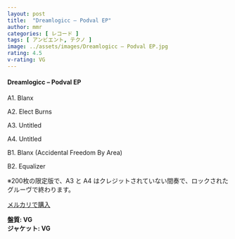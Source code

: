 ```yaml
---
layout: post
title:  "Dreamlogicc – Podval EP"
author: mmr
categories: [ レコード ]
tags: [ アンビエント, テクノ ]
image: ../assets/images/Dreamlogicc – Podval EP.jpg
rating: 4.5
v-rating: VG
---
```


#### Dreamlogicc – Podval EP

A1. Blanx

A2. Elect Burns

A3. Untitled

A4. Untitled

B1. Blanx (Accidental Freedom By Area)

B2. Equalizer

※200枚の限定版で、A3 と A4 はクレジットされていない間奏で、ロックされたグルーヴで終わります。


[メルカリで購入](https://jp.mercari.com/item/m64740020390)

<div class="mt-4 mb-4 d-flex align-items-center">
<strong class="mr-1">盤質: VG</strong>
</div>
<div class="mt-4 mb-4 d-flex align-items-center">
<strong class="mr-1">ジャケット: VG</strong>
</div>
